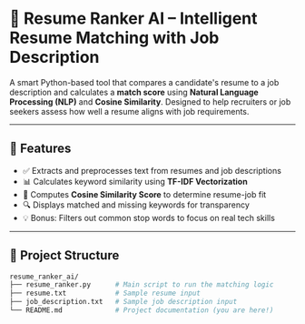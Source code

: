 # 🧠 Resume Ranker AI – Intelligent Resume Matching with Job Description

A smart Python-based tool that compares a candidate's resume to a job description and calculates a **match score** using **Natural Language Processing (NLP)** and **Cosine Similarity**. Designed to help recruiters or job seekers assess how well a resume aligns with job requirements.

---

## 🚀 Features

- ✅ Extracts and preprocesses text from resumes and job descriptions  
- 📊 Calculates keyword similarity using **TF-IDF Vectorization**  
- 📐 Computes **Cosine Similarity Score** to determine resume-job fit  
- 🔍 Displays matched and missing keywords for transparency  
- 💡 Bonus: Filters out common stop words to focus on real tech skills  

---

## 📁 Project Structure

```bash
resume_ranker_ai/
├── resume_ranker.py      # Main script to run the matching logic
├── resume.txt            # Sample resume input
├── job_description.txt   # Sample job description input
└── README.md             # Project documentation (you are here!)

